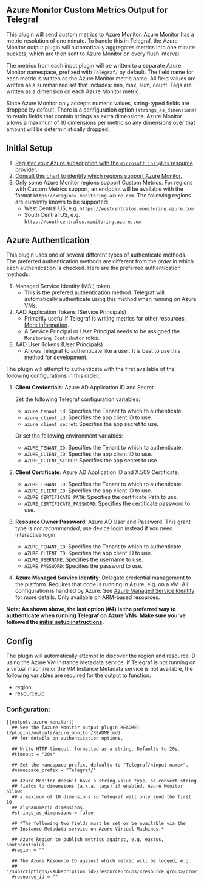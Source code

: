 ## Azure Monitor Custom Metrics Output for Telegraf

This plugin will send custom metrics to Azure Monitor. Azure Monitor has a
metric resolution of one minute. To handle this in Telegraf, the Azure Monitor
output plugin will automatically aggregates metrics into one minute buckets,
which are then sent to Azure Monitor on every flush interval.

The metrics from each input plugin will be written to a separate Azure Monitor
namespace, prefixed with `Telegraf/` by default. The field name for each
metric is written as the Azure Monitor metric name. All field values are
written as a summarized set that includes: min, max, sum, count. Tags are
written as a dimension on each Azure Monitor metric.

Since Azure Monitor only accepts numeric values, string-typed fields are
dropped by default. There is a configuration option (`strings_as_dimensions`)
to retain fields that contain strings as extra dimensions. Azure Monitor
allows a maximum of 10 dimensions per metric so any dimensions over that
amount will be deterministically dropped.

## Initial Setup

1. [Register your Azure subscription with the `microsoft.insights` resource
   provider.](https://docs.microsoft.com/en-us/azure/azure-resource-manager/resource-manager-supported-services#portal)
2. [Consult this chart to identify which regions support Azure Monitor.](https://azure.microsoft.com/en-us/global-infrastructure/services/)
3. Only some Azure Monitor regions support Custom Metrics. For regions with
   Custom Metrics support, an endpoint will be available with the format
   `https://<region>.monitoring.azure.com`. The following regions are
   currently known to be supported:
    - West Central US, e.g. `https://westcentralus.monitoring.azure.com`
    - South Central US, e.g. `https://southcentralus.monitoring.azure.com`

## Azure Authentication

This plugin uses one of several different types of authenticate methods. The
preferred authentication methods are different from the *order* in which each
authentication is checked. Here are the preferred authentication methods:

1. Managed Service Identity (MSI) token
    - This is the prefered authentication method. Telegraf will automatically
      authenticate using this method when running on Azure VMs.
2. AAD Application Tokens (Service Principals)
    - Primarily useful if Telegraf is writing metrics for other resources. [More
      information](https://docs.microsoft.com/en-us/azure/active-directory/develop/active-directory-application-objects).
    - A Service Principal or User Principal needs to be assigned the `Monitoring
      Contributor` roles.
3. AAD User Tokens (User Principals)
    - Allows Telegraf to authenticate like a user. It is best to use this method
      for development.

The plugin will attempt to authenticate with the first available of the
following configurations in this order:

1. **Client Credentials**: Azure AD Application ID and Secret.

    Set the following Telegraf configuration variables:

    - `azure_tenant_id`: Specifies the Tenant to which to authenticate.
    - `azure_client_id`: Specifies the app client ID to use.
    - `azure_client_secret`: Specifies the app secret to use.

    Or set the following environment variables:

    - `AZURE_TENANT_ID`: Specifies the Tenant to which to authenticate.
    - `AZURE_CLIENT_ID`: Specifies the app client ID to use.
    - `AZURE_CLIENT_SECRET`: Specifies the app secret to use.

2. **Client Certificate**: Azure AD Application ID and X.509 Certificate.

    - `AZURE_TENANT_ID`: Specifies the Tenant to which to authenticate.
    - `AZURE_CLIENT_ID`: Specifies the app client ID to use.
    - `AZURE_CERTIFICATE_PATH`: Specifies the certificate Path to use.
    - `AZURE_CERTIFICATE_PASSWORD`: Specifies the certificate password to use.

3. **Resource Owner Password**: Azure AD User and Password. This grant type is
   *not recommended*, use device login instead if you need interactive login.

    - `AZURE_TENANT_ID`: Specifies the Tenant to which to authenticate.
    - `AZURE_CLIENT_ID`: Specifies the app client ID to use.
    - `AZURE_USERNAME`: Specifies the username to use.
    - `AZURE_PASSWORD`: Specifies the password to use.

4. **Azure Managed Service Identity**: Delegate credential management to the
   platform. Requires that code is running in Azure, e.g. on a VM. All
   configuration is handled by Azure. See [Azure Managed Service
   Identity](https://docs.microsoft.com/en-us/azure/active-directory/msi-overview)
   for more details. Only available on ARM-based resources.

**Note: As shown above, the last option (#4) is the preferred way to
authenticate when running Telegraf on Azure VMs. Make sure you've followed the
[initial setup instructions](#initial-setup).**

## Config

The plugin will automatically attempt to discover the region and resource ID
using the Azure VM Instance Metadata service. If Telegraf is not running on a
virtual machine or the VM Instance Metadata service is not available, the
following variables are required for the output to function.

* region
* resource_id

### Configuration:

```
[[outputs.azure_monitor]]
  ## See the [Azure Monitor output plugin README](/plugins/outputs/azure_monitor/README.md)
  ## for details on authentication options.

  ## Write HTTP timeout, formatted as a string. Defaults to 20s.
  #timeout = "20s"

  ## Set the namespace prefix, defaults to "Telegraf/<input-name>".
  #namespace_prefix = "Telegraf/"

  ## Azure Monitor doesn't have a string value type, so convert string
  ## fields to dimensions (a.k.a. tags) if enabled. Azure Monitor allows
  ## a maximum of 10 dimensions so Telegraf will only send the first 10
  ## alphanumeric dimensions.
  #strings_as_dimensions = false

  ## *The following two fields must be set or be available via the
  ## Instance Metadata service on Azure Virtual Machines.*

  ## Azure Region to publish metrics against, e.g. eastus, southcentralus.
  #region = ""

  ## The Azure Resource ID against which metric will be logged, e.g.
  ## "/subscriptions/<subscription_id>/resourceGroups/<resource_group>/providers/Microsoft.Compute/virtualMachines/<vm_name>"
  #resource_id = ""
```
